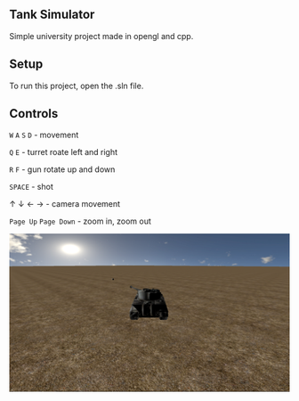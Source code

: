 ## Tank Simulator
Simple university project made in opengl and cpp.


## Setup
To run this project, open the .sln file.

 
## Controls
`W` `A` `S` `D` - movement

`Q` `E` - turret roate left and right

`R` `F` - gun rotate up and down

`SPACE` - shot


&uarr; &darr; &larr; &rarr; - camera movement

`Page Up` `Page Down` - zoom in, zoom out




![alt text](https://github.com/Gladziu/tank-simulator/blob/05b430e286e8ec9c778518431a46d4de39ebc8c1/ScreenshotTank.png?raw=true)
